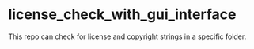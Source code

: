 # license_check_with_gui_interface
This repo can check for license and copyright strings in a specific folder.
